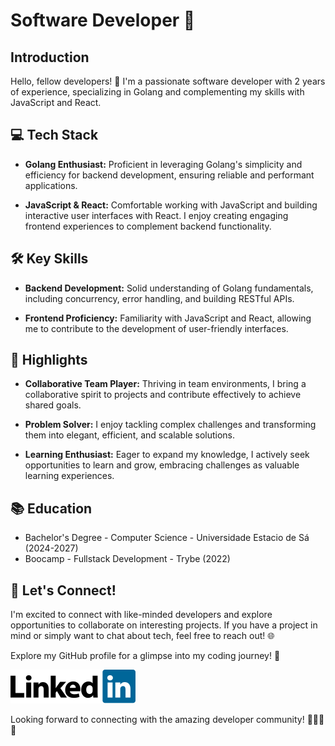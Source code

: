 # Software Developer 🚀

## Introduction
Hello, fellow developers! 👋 I'm a passionate software developer with 2 years of experience, specializing in Golang and complementing my skills with JavaScript and React.

## 💻 Tech Stack
- **Golang Enthusiast:** Proficient in leveraging Golang's simplicity and efficiency for backend development, ensuring reliable and performant applications.
  
- **JavaScript & React:** Comfortable working with JavaScript and building interactive user interfaces with React. I enjoy creating engaging frontend experiences to complement backend functionality.

## 🛠️ Key Skills
- **Backend Development:** Solid understanding of Golang fundamentals, including concurrency, error handling, and building RESTful APIs.
  
- **Frontend Proficiency:** Familiarity with JavaScript and React, allowing me to contribute to the development of user-friendly interfaces.

## 🌟 Highlights
- **Collaborative Team Player:** Thriving in team environments, I bring a collaborative spirit to projects and contribute effectively to achieve shared goals.

- **Problem Solver:** I enjoy tackling complex challenges and transforming them into elegant, efficient, and scalable solutions.

- **Learning Enthusiast:** Eager to expand my knowledge, I actively seek opportunities to learn and grow, embracing challenges as valuable learning experiences.

## 📚 Education
- Bachelor's Degree - Computer Science - Universidade Estacio de Sá (2024-2027)
- Boocamp - Fullstack Development - Trybe (2022)

## 👥 Let's Connect!
I'm excited to connect with like-minded developers and explore opportunities to collaborate on interesting projects. If you have a project in mind or simply want to chat about tech, feel free to reach out! 🌐

Explore my GitHub profile for a glimpse into my coding journey! 🚀

[![image](https://github.com/mvrdgs/mvrdgs/blob/main/Logos/lkdin.svg)](https://www.linkedin.com/in/mauricio-viegas/) &nbsp;

Looking forward to connecting with the amazing developer community! 🚀👩‍💻✨
